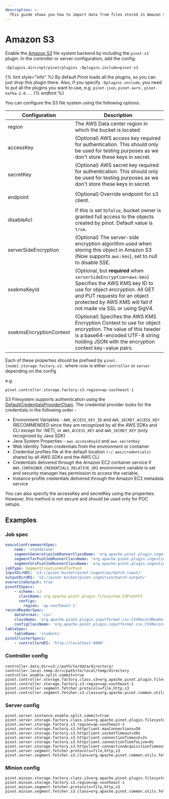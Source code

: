 ```yaml
---
description: >-
  This guide shows you how to import data from files stored in Amazon S3.
---
```


# Amazon S3

Enable the [Amazon S3](https://aws.amazon.com/s3/) file system backend by including the `pinot-s3` plugin. In the controller or server configuration, add the config:

```
-Dplugins.dir=/opt/pinot/plugins -Dplugins.include=pinot-s3
```

{% hint style="info" %}
By default Pinot loads all the plugins, so you can just drop this plugin there. Also, if you specify `-Dplugins.include`, you need to put all the plugins you want to use, e.g. `pinot-json`, `pinot-avro` , `pinot-kafka-2.0...`
{% endhint %}

You can configure the S3 file system using the following options:

| Configuration            | Description                                                                                                                                                                                                                           |
| ------------------------ | ------------------------------------------------------------------------------------------------------------------------------------------------------------------------------------------------------------------------------------- |
| region                   | The AWS Data center region in which the bucket is located                                                                                                                                                                             |
| accessKey                | (Optional) AWS access key required for authentication. This should only be used for testing purposes as we don't store these keys in secret.                                                                                          |
| secretKey                | (Optional) AWS secret key required for authentication. This should only be used for testing purposes as we don't store these keys in secret.                                                                                          |
| <p></p><p>endpoint</p>   | (Optional) Override endpoint for s3 client.                                                                                                                                                                                           |
| <p></p><p>disableAcl</p> | If this is set to`false`, bucket owner is granted full access to the objects created by pinot. Default value is `true`.                                                                                                               |
| serverSideEncryption     | (Optional) The server-side encryption algorithm used when storing this object in Amazon S3 (Now supports `aws:kms`), set to null to disable SSE.                                                                                      |
| ssekmsKeyId              | (Optional, but **required** when `serverSideEncryption=aws:kms`) Specifies the AWS KMS key ID to use for object encryption. All GET and PUT requests for an object protected by AWS KMS will fail if not made via SSL or using SigV4. |
| ssekmsEncryptionContext  | (Optional) Specifies the AWS KMS Encryption Context to use for object encryption. The value of this header is a base64-encoded UTF-8 string holding JSON with the encryption context key-value pairs.                                 |

Each of these properties should be prefixed by `pinot.[node].storage.factory.s3.` where `node` is either `controller` or `server` depending on the config

e.g.

```
pinot.controller.storage.factory.s3.region=ap-southeast-1
```

S3 Filesystem supports authentication using the [DefaultCredentialsProviderChain](https://docs.aws.amazon.com/AWSJavaSDK/latest/javadoc/com/amazonaws/auth/DefaultAWSCredentialsProviderChain.html). The credential provider looks for the credentials in the following order -

* Environment Variables - `AWS_ACCESS_KEY_ID` and `AWS_SECRET_ACCESS_KEY` (RECOMMENDED since they are recognized by all the AWS SDKs and CLI except for .NET), or `AWS_ACCESS_KEY` and `AWS_SECRET_KEY` (only recognized by Java SDK)
* Java System Properties - `aws.accessKeyId` and `aws.secretKey`
* Web Identity Token credentials from the environment or container
* Credential profiles file at the default location `(~/.aws/credentials)` shared by all AWS SDKs and the AWS CLI
* Credentials delivered through the Amazon EC2 container service if `AWS_CONTAINER_CREDENTIALS_RELATIVE_URI` environment variable is set and security manager has permission to access the variable,
* Instance profile credentials delivered through the Amazon EC2 metadata service

You can also specify the accessKey and secretKey using the properties. However, this method is not secure and should be used only for POC setups.

## Examples

### Job spec

```yaml
executionFrameworkSpec:
    name: 'standalone'
    segmentGenerationJobRunnerClassName: 'org.apache.pinot.plugin.ingestion.batch.standalone.SegmentGenerationJobRunner'
    segmentTarPushJobRunnerClassName: 'org.apache.pinot.plugin.ingestion.batch.standalone.SegmentTarPushJobRunner'
    segmentUriPushJobRunnerClassName: 'org.apache.pinot.plugin.ingestion.batch.standalone.SegmentUriPushJobRunner'
jobType: SegmentCreationAndTarPush
inputDirURI: 's3://pinot-bucket/pinot-ingestion/batch-input/'
outputDirURI: 's3://pinot-bucket/pinot-ingestion/batch-output/'
overwriteOutput: true
pinotFSSpecs:
    - scheme: s3
      className: org.apache.pinot.plugin.filesystem.S3PinotFS
      configs:
        region: 'ap-southeast-1'
recordReaderSpec:
    dataFormat: 'csv'
    className: 'org.apache.pinot.plugin.inputformat.csv.CSVRecordReader'
    configClassName: 'org.apache.pinot.plugin.inputformat.csv.CSVRecordReaderConfig'
tableSpec:
    tableName: 'students'
pinotClusterSpecs:
    - controllerURI: 'http://localhost:9000'
```

### Controller config

```
controller.data.dir=s3://path/to/data/directory/
controller.local.temp.dir=/path/to/local/temp/directory
controller.enable.split.commit=true
pinot.controller.storage.factory.class.s3=org.apache.pinot.plugin.filesystem.S3PinotFS
pinot.controller.storage.factory.s3.region=ap-southeast-1
pinot.controller.segment.fetcher.protocols=file,http,s3
pinot.controller.segment.fetcher.s3.class=org.apache.pinot.common.utils.fetcher.PinotFSSegmentFetcher
```

### Server config

```
pinot.server.instance.enable.split.commit=true
pinot.server.storage.factory.class.s3=org.apache.pinot.plugin.filesystem.S3PinotFS
pinot.server.storage.factory.s3.region=ap-southeast-1
pinot.server.storage.factory.s3.httpclient.maxConnections=50
pinot.server.storage.factory.s3.httpclient.socketTimeout=30s
pinot.server.storage.factory.s3.httpclient.connectionTimeout=2s
pinot.server.storage.factory.s3.httpclient.connectionTimeToLive=0s
pinot.server.storage.factory.s3.httpclient.connectionAcquisitionTimeout=10s
pinot.server.segment.fetcher.protocols=file,http,s3
pinot.server.segment.fetcher.s3.class=org.apache.pinot.common.utils.fetcher.PinotFSSegmentFetcher
```

### Minion config

```
pinot.minion.storage.factory.class.s3=org.apache.pinot.plugin.filesystem.S3PinotFS
pinot.minion.storage.factory.s3.region=ap-southeast-1
pinot.minion.segment.fetcher.protocols=file,http,s3
pinot.minion.segment.fetcher.s3.class=org.apache.pinot.common.utils.fetcher.PinotFSSegmentFetcher
```

